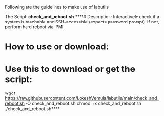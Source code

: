 Following are the guidelines to make use of labutils.

The Script: **check_and_reboot.sh**
****# Description: Interactively check if a system is reachable and SSH-accessible (expects password prompt). If not, perform hard reboot via IPMI.
# How to use or download:
# Use this to download or get the script:
wget https://raw.githubusercontent.com/LokeshVemula/labutils/main/check_and_reboot.sh -O check_and_reboot.sh
chmod +x check_and_reboot.sh
./check_and_reboot.sh****


